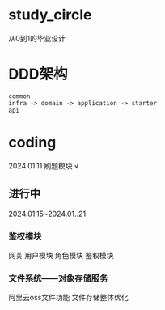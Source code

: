 # study_circle
从0到1的毕业设计

# DDD架构
    common
    infra -> domain -> application -> starter
    api

# coding
2024.01.11 刷题模块 √

## 进行中
2024.01.15~2024.01..21
### 鉴权模块
网关
用户模块
角色模块
鉴权模块
### 文件系统——对象存储服务
阿里云oss文件功能
文件存储整体优化


